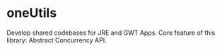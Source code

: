 oneUtils
========

Develop shared codebases for JRE and GWT Apps. Core feature of this library: Abstract Concurrency API.


